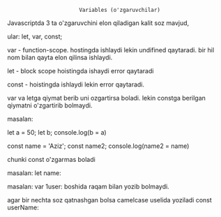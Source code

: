                            Variables (o'zgaruvchilar)
Javascriptda 3 ta o'zgaruvchini elon qiladigan kalit soz mavjud,

ular: let, var, const;

var - function-scope. hostingda ishlaydi lekin undifined qaytaradi.
bir hil nom bilan qayta elon qilinsa ishlaydi.

let - block scope hoistingda ishaydi error qaytaradi

const - hoistingda ishlaydi lekin error qaytaradi.

var va letga qiymat berib uni ozgartirsa boladi.
lekin constga berilgan qiymatni o'zgartirib bolmaydi.

masalan:

let a = 50;
let b;
console.log(b = a) 
<!-- javob (50) -->

const name = 'Aziz';
const name2;
console.log(name2 = name)
<!-- SyntaxError qaytaradi -->
chunki const o'zgarmas boladi

<!-- o'zgaruvchilarni tog'ri nomlash kerak -->

masalan: 
let name:

<!-- notog'ri nomlab bolmaydi  -->

masalan: 
var 1user:
boshida raqam bilan yozib bolmaydi.

agar bir nechta soz qatnashgan bolsa camelcase uselida yoziladi
const userName:

<!-- O'zgaruvchining nomi u saqlaydigan ma'lumotlarni tavsiflovchi toza, aniq ma'noga ega bo'lishi kerak. -->